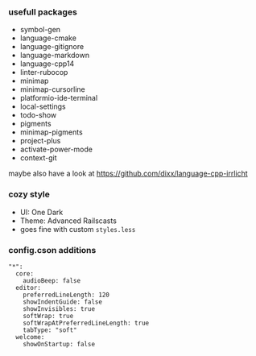 ### usefull packages
- symbol-gen
- language-cmake
- language-gitignore
- language-markdown
- language-cpp14
- linter-rubocop
- minimap
- minimap-cursorline
- platformio-ide-terminal
- local-settings
- todo-show
- pigments
- minimap-pigments
- project-plus
- activate-power-mode
- context-git

maybe also have a look at https://github.com/dixx/language-cpp-irrlicht

### cozy style
- UI: One Dark
- Theme: Advanced Railscasts
- goes fine with custom `styles.less`

### config.cson additions
```
"*":
  core:
    audioBeep: false
  editor:
    preferredLineLength: 120
    showIndentGuide: false
    showInvisibles: true
    softWrap: true
    softWrapAtPreferredLineLength: true
    tabType: "soft"
  welcome:
    showOnStartup: false
```
